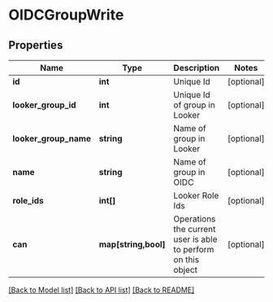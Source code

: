 # OIDCGroupWrite

## Properties
Name | Type | Description | Notes
------------ | ------------- | ------------- | -------------
**id** | **int** | Unique Id | [optional] 
**looker_group_id** | **int** | Unique Id of group in Looker | [optional] 
**looker_group_name** | **string** | Name of group in Looker | [optional] 
**name** | **string** | Name of group in OIDC | [optional] 
**role_ids** | **int[]** | Looker Role Ids | [optional] 
**can** | **map[string,bool]** | Operations the current user is able to perform on this object | [optional] 

[[Back to Model list]](../README.md#documentation-for-models) [[Back to API list]](../README.md#documentation-for-api-endpoints) [[Back to README]](../README.md)


